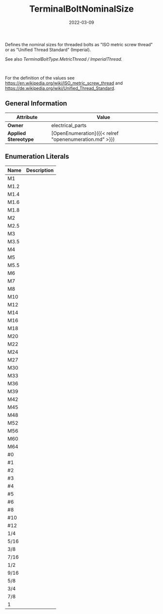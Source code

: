 ﻿---
title: TerminalBoltNominalSize
toc: false
type: specs
date: "2022-03-09"
draft: false
specification: VEC
version: 2.0.0
documentType: "Recommendation"
elementType: Class
classes:
  - TerminalBoltNominalSize
menu_name: vec-2.0.0
---
<p> Defines the nominal sizes for threaded bolts as &quot;ISO metric screw thread&quot; or as &quot;Unified Thread Standard&quot; (Imperial).      </p>      <p> See also <i>TerminalBoltType.MetricThread /&#160;ImperialThread. </i>      </p>      <p> <i>&#160;</i>      </p>      <p> For the definition of the values see <a href="https://en.wikipedia.org/wiki/ISO_metric_screw_thread">https://en.wikipedia.org/wiki/ISO_metric_screw_thread</a> and <a href="https://de.wikipedia.org/wiki/Unified_Thread_Standard">https://de.wikipedia.org/wiki/Unified_Thread_Standard</a>.      </p>

## General Information

| Attribute               | Value |
|-------------------------|-------|
| **Owner**               | electrical_parts |
| **Applied Stereotype**  | [OpenEnumeration]({{< relref "openenumeration.md" >}})<br/>  |

## Enumeration Literals
| Name          | **Description** |
|---------------|-----------------|
| M1 |  |
| M1.2 |  |
| M1.4 |  |
| M1.6 |  |
| M1.8 |  |
| M2 |  |
| M2.5 |  |
| M3 |  |
| M3.5 |  |
| M4 |  |
| M5 |  |
| M5.5 |  |
| M6 |  |
| M7 |  |
| M8 |  |
| M10 |  |
| M12 |  |
| M14 |  |
| M16 |  |
| M18 |  |
| M20 |  |
| M22 |  |
| M24 |  |
| M27 |  |
| M30 |  |
| M33 |  |
| M36 |  |
| M39 |  |
| M42 |  |
| M45 |  |
| M48 |  |
| M52 |  |
| M56 |  |
| M60 |  |
| M64 |  |
| #0 |  |
| #1 |  |
| #2 |  |
| #3 |  |
| #4 |  |
| #5 |  |
| #6 |  |
| #8 |  |
| #10 |  |
| #12 |  |
| 1/4 |  |
| 5/16 |  |
| 3/8 |  |
| 7/16 |  |
| 1/2 |  |
| 9/16 |  |
| 5/8 |  |
| 3/4 |  |
| 7/8 |  |
| 1 |  |
